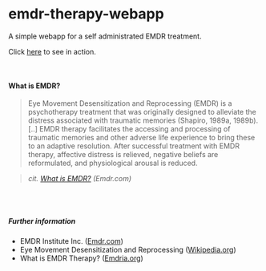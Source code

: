 # emdr-therapy-webapp
A simple webapp for a self administrated EMDR treatment.

Click [here](https://svaponi.github.io/emdr-therapy-webapp/) to see in action.

<br/>

#### What is EMDR?
> Eye Movement Desensitization and Reprocessing (EMDR) is a psychotherapy treatment that was originally designed to alleviate the distress associated with traumatic memories (Shapiro, 1989a, 1989b). [..] EMDR therapy facilitates the accessing and processing of traumatic memories and other adverse life experience to bring these to an adaptive resolution. After successful treatment with EMDR therapy, affective distress is relieved, negative beliefs are reformulated, and physiological arousal is reduced.

> *cit. [What is EMDR?](http://www.emdr.com/what-is-emdr/) (Emdr.com)*

<br/>
<br/>

##### Further information
* EMDR Institute Inc. ([Emdr.com](http://www.emdr.com/))
* Eye Movement Desensitization and Reprocessing ([Wikipedia.org](https://en.wikipedia.org/wiki/Eye_movement_desensitization_and_reprocessing))
* What is EMDR Therapy? ([Emdria.org](http://www.emdria.org/?page=2))
